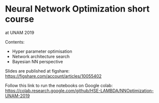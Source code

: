 # Neural Network Optimization short course
at UNAM 2019

Contents:

- Hyper parameter optimisation
- Network architecture search
- Bayesian NN perspective

Slides are published at figshare:
https://figshare.com/account/articles/10055402

Follow this link to run the notebooks on Google colab: 
https://colab.research.google.com/github/HSE-LAMBDA/NNOptimization-UNAM-2019
